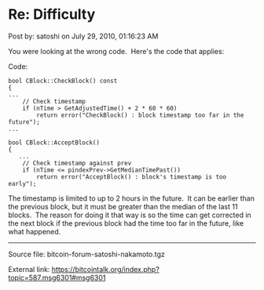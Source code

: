 # Re: Difficulty

Post by: satoshi on July 29, 2010, 01:16:23 AM

You were looking at the wrong code. &nbsp;Here's the code that applies:

Code:

```
bool CBlock::CheckBlock() const
{
...
    // Check timestamp
    if (nTime > GetAdjustedTime() + 2 * 60 * 60)
        return error("CheckBlock() : block timestamp too far in the future");
...

bool CBlock::AcceptBlock()
{
   ...
    // Check timestamp against prev
    if (nTime <= pindexPrev->GetMedianTimePast())
        return error("AcceptBlock() : block's timestamp is too early");
```

The timestamp is limited to up to 2 hours in the future. &nbsp;It can be earlier than the previous block, but it must be greater than the median of the last 11 blocks. &nbsp;The reason for doing it that way is so the time can get corrected in the next block if the previous block had the time too far in the future, like what happened.

---

Source file: bitcoin-forum-satoshi-nakamoto.tgz

External link: https://bitcointalk.org/index.php?topic=587.msg6301#msg6301
